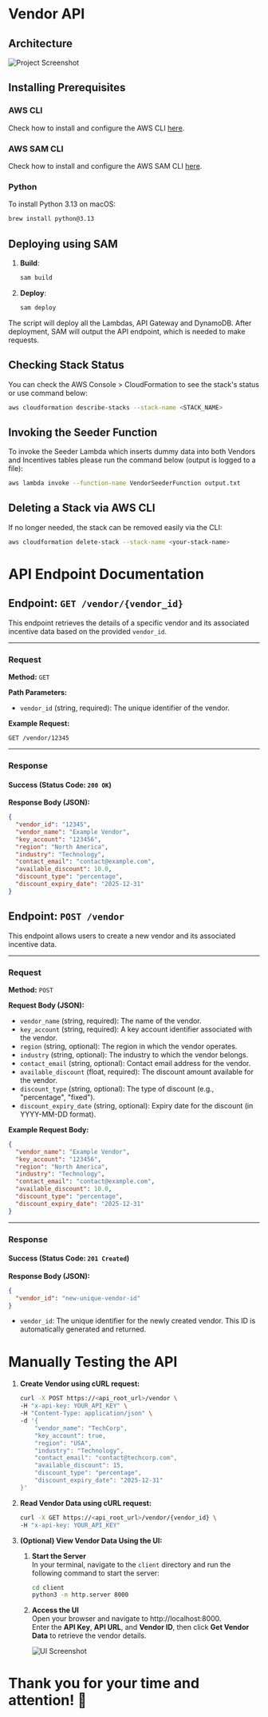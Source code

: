 # Vendor API

## Architecture

![Project Screenshot](docs/images/diagram1.jpg)


## Installing Prerequisites

### AWS CLI

Check how to install and configure the AWS CLI [here](./docs/AWS_CLI.md).

### AWS SAM CLI

Check how to install and configure the AWS SAM CLI [here](https://docs.aws.amazon.com/serverless-application-model/latest/developerguide/install-sam-cli.html#install-sam-cli-instructions).

### Python
To install Python 3.13 on macOS:

```bash
brew install python@3.13
```

## Deploying using SAM

1. **Build**:
   ```bash
   sam build
   ```

2. **Deploy**:
   ```bash
   sam deploy
   ```

The script will deploy all the Lambdas, API Gateway and DynamoDB. After deployment, SAM will output the API endpoint, which is needed to make requests. 

## Checking Stack Status

You can check the AWS Console > CloudFormation to see the stack's status or use command below:
```bash
aws cloudformation describe-stacks --stack-name <STACK_NAME>
```

## Invoking the Seeder Function

To invoke the Seeder Lambda which inserts dummy data into both Vendors and Incentives tables please run the command below (output is logged to a file):

```bash
aws lambda invoke --function-name VendorSeederFunction output.txt
```

## Deleting a Stack via AWS CLI

If no longer needed, the stack can be removed easily via the CLI:

```bash
aws cloudformation delete-stack --stack-name <your-stack-name>
```

# API Endpoint Documentation

## Endpoint: `GET /vendor/{vendor_id}`

This endpoint retrieves the details of a specific vendor and its associated incentive data based on the provided `vendor_id`.

---

### **Request**

**Method:** `GET`

**Path Parameters:**
- `vendor_id` (string, required): The unique identifier of the vendor.

**Example Request:**
```
GET /vendor/12345
```

---

### **Response**

#### Success (Status Code: `200 OK`)

**Response Body (JSON):**
```json
{
  "vendor_id": "12345",
  "vendor_name": "Example Vendor",
  "key_account": "123456",
  "region": "North America",
  "industry": "Technology",
  "contact_email": "contact@example.com",
  "available_discount": 10.0,
  "discount_type": "percentage",
  "discount_expiry_date": "2025-12-31"
}
```

## Endpoint: `POST /vendor`

This endpoint allows users to create a new vendor and its associated incentive data.

---

### **Request**

**Method:** `POST`

**Request Body (JSON):**
- `vendor_name` (string, required): The name of the vendor.
- `key_account` (string, required): A key account identifier associated with the vendor.
- `region` (string, optional): The region in which the vendor operates.
- `industry` (string, optional): The industry to which the vendor belongs.
- `contact_email` (string, optional): Contact email address for the vendor.
- `available_discount` (float, required): The discount amount available for the vendor.
- `discount_type` (string, optional): The type of discount (e.g., "percentage", "fixed").
- `discount_expiry_date` (string, optional): Expiry date for the discount (in YYYY-MM-DD format).

**Example Request Body:**
```json
{
  "vendor_name": "Example Vendor",
  "key_account": "123456",
  "region": "North America",
  "industry": "Technology",
  "contact_email": "contact@example.com",
  "available_discount": 10.0,
  "discount_type": "percentage",
  "discount_expiry_date": "2025-12-31"
}
```

---

### **Response**

#### Success (Status Code: `201 Created`)

**Response Body (JSON):**
```json
{
  "vendor_id": "new-unique-vendor-id"
}
```

- `vendor_id`: The unique identifier for the newly created vendor. This ID is automatically generated and returned.


# Manually Testing the API

1. **Create Vendor using cURL request:**

    ```bash
    curl -X POST https://<api_root_url>/vendor \
    -H "x-api-key: YOUR_API_KEY" \
    -H "Content-Type: application/json" \
    -d '{
        "vendor_name": "TechCorp",
        "key_account": true,
        "region": "USA",
        "industry": "Technology",
        "contact_email": "contact@techcorp.com",
        "available_discount": 15,
        "discount_type": "percentage",
        "discount_expiry_date": "2025-12-31"
    }'
    ```

2. **Read Vendor Data using cURL request:**
    ```bash
    curl -X GET https://<api_root_url>/vendor/{vendor_id} \
    -H "x-api-key: YOUR_API_KEY"
    ```

3. **(Optional) View Vendor Data Using the UI:**

    1. **Start the Server**  
    In your terminal, navigate to the `client` directory and run the following command to start the server:
        ```bash
        cd client
        python3 -m http.server 8000
        ```

    2. **Access the UI**  
    Open your browser and navigate to http://localhost:8000.  
    Enter the **API Key**, **API URL**, and **Vendor ID**, then click **Get Vendor Data** to retrieve the vendor details.

        ![UI Screenshot](docs/images/ui.jpg)

# Thank you for your time and attention! 🙂
